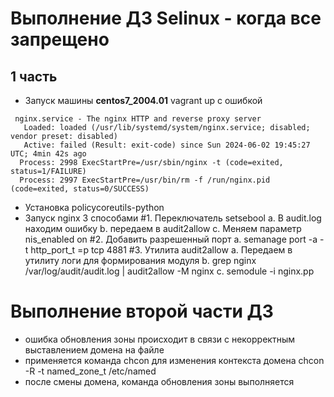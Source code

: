 # Выполнение ДЗ Selinux - когда все запрещено
## 1 часть
- Запуск машины **centos7_2004.01** vagrant up с ошибкой
```
 nginx.service - The nginx HTTP and reverse proxy server
   Loaded: loaded (/usr/lib/systemd/system/nginx.service; disabled; vendor preset: disabled)
   Active: failed (Result: exit-code) since Sun 2024-06-02 19:45:27 UTC; 4min 42s ago
  Process: 2998 ExecStartPre=/usr/sbin/nginx -t (code=exited, status=1/FAILURE)
  Process: 2997 ExecStartPre=/usr/bin/rm -f /run/nginx.pid (code=exited, status=0/SUCCESS)

```
- Установка policycoreutils-python
- Запуск nginx 3 способами
#1. Переключатель setsebool
a. В audit.log находим ошибку
b. передаем в audit2allow
c. Меняем параметр nis_enabled on
#2. Добавить разрешенный порт
а. semanage port -a -t http_port_t =p tcp 4881
#3. Утилита audit2allow
a. Передаем в утилиту логи для формирования модуля
b. grep nginx /var/log/audit/audit.log | audit2allow -M nginx
c. semodule -i nginx.pp
# Выполнение второй части ДЗ

- ошибка обновления зоны происходит в связи с некорректным выставлением домена на файле
- применяется команда chcon для изменения контекста домена chcon -R -t named_zone_t /etc/named
- после смены домена, команда обновления зоны выполняется 

